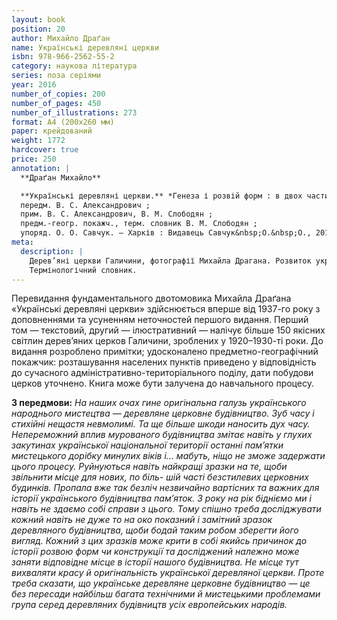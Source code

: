 ```yaml
---
layout: book
position: 20
author: Михайло Драґан
name: Українські деревляні церкви
isbn: 978-966-2562-55-2
category: наукова література
series: поза серіями
year: 2016
number_of_copies: 200
number_of_pages: 450
number_of_illustrations: 273
format: А4 (200х260 мм)
paper: крейдований
weight: 1772
hardcover: true
price: 250
annotation: |
  **Драґан Михайло**

  **Українські деревляні церкви.** *Генеза і розвій форм : в двох частинах* / Михайло Драґан ;
  передм. В. С. Александрович ;
  прим. В. С. Александрович, В. М. Слободян ;
  предм.-геогр. покажч., терм. словник В. М. Слободян ;
  упоряд. О. О. Савчук. — Харків : Видавець Савчук&nbsp;О.&nbsp;О., 2016. — 2-ге вид., стереотипне. — 450 с. : 273 іл.
meta:
  description: |
    Дерев’яні церкви Галичини, фотографії Михайла Драгана. Розвиток українського церковного будівництва.
    Термінологічний словник.
---
```


Перевидання фундаментального двотомовика Михайла Драґана «Українські деревляні церкви» здійснюється вперше
від 1937-го року з доповненнями та усуненням неточностей першого видання. Перший том — текстовий,
другий — ілюстративний — налічує більше 150 якісних світлин дерев’яних церков Галичини, зроблених у
1920–1930-ті роки. До видання розроблено примітки; удосконалено предметно-географічний покажчик: розташування
населених пунктів приведено у відповідність до сучасного адміністративно-територіального поділу, дати побудови
церков уточнено. Книга може бути залучена до навчального процесу.

 
**З передмови:** *На наших очах гине оригінальна галузь українського народнього мистецтва — деревляне церковне будівництво. Зуб часу і стихійні нещастя невмолимі. Та ще більше шкоди наносить дух часу. Непереможний вплив мурованого будівництва змітає навіть у глухих закутинах української національної території останні пам’ятки мистецького дорібку минулих віків і... мабуть, ніщо не зможе задержати цього процесу. Руйнуються навіть найкращі зразки на те, щоби звільнити місце для нових, по біль-
шій часті безстилевих церковних будинків. Пропала вже так безліч незвичайно вартісних та важних для історії українського будівництва пам’яток. З року на рік бідніємо ми і навіть не здаємо собі справи з цього.
Тому спішно треба досліджувати кожний навіть не дуже то на око показний і замітний зразок деревляного будівництва, щоби бодай таким робом зберегти його вигляд. Кожний з цих зразків може крити в собі якийсь причинок до історії розвою форм чи конструкції та досліджений належно може заняти відповідне місце в історії нашого будівництва.
Не місце тут вихваляти красу й оригінальність української деревляної церкви. Проте треба сказати, що українське деревляне церковне будівництво — це без пересади найбільш багата технічними й мистецькими проблемами група серед деревляних будівництв усіх европейських народів.* 
